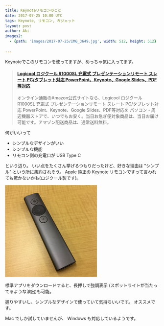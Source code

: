 ```yaml
---
title: Keynoteリモコンのこと
date: 2017-07-25 10:00 UTC
tags: Keynote, リモコン, ガジェット
layout: post
author: Aki
images2:
  - {path: 'images/2017-07-25/IMG_3649.jpg', width: 512, height: 512}

---
```


Keynoteでこのリモコンを使ってますが、めっちゃ気に入ってます。

<blockquote class="embedly-card"><h4><a href="http://amzn.to/2tBqQpP">Logicool ロジクール R1000SL 充電式 プレゼンテーションリモート スレート PC/タブレット対応 PowerPoint、Keynote、Google Slides、PDF等対応</a></h4><p>オンライン通販のAmazon公式サイトなら、Logicool ロジクール R1000SL 充電式 プレゼンテーションリモート スレート PC/タブレット対応 PowerPoint、Keynote、Google Slides、PDF等対応を パソコン・周辺機器ストアで、いつでもお安く。当日お急ぎ便対象商品は、当日お届け可能です。アマゾン配送商品は、通常送料無料。</p></blockquote>
<script async src="//cdn.embedly.com/widgets/platform.js" charset="UTF-8"></script>

何がいいって

- シンプルなデザインがいい
- シンプルな機能
- リモコン側の充電口が USB Type C

という辺り。
いい点をたくさん挙げるつもりだったけど、好きな理由は "シンプル" という所に集約されそう。
Apple 純正の Keynote リモコンですって言われても驚かないかも(ロジクール製です)。

<img src="/images/2017-07-25/IMG_3649.jpg" alt="IMG_3649.jpg" width='300px'/>

標準アプリをダウンロードすると、長押しで強調表示 (スポットライトが当たってるような演出)も可能。

握りやすいし、シンプルなデザインで使っていて気持ちいいです。
オススメです。

Mac でしか試していませんが、 Windows も対応しているようです。
